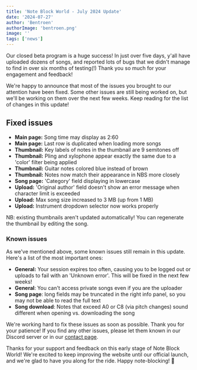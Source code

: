 ```yaml
---
title: 'Note Block World - July 2024 Update'
date: '2024-07-27'
author: 'Bentroen'
authorImage: 'bentroen.png'
image: ''
tags: ['news']
---
```


Our closed beta program is a huge success! In just over five days, y'all have uploaded dozens of songs, and reported lots of bugs that we didn't manage to find in over six months of testing(!) Thank you so much for your engagement and feedback!

We're happy to announce that most of the issues you brought to our attention have been fixed. Some other issues are still being worked on, but we'll be working on them over the next few weeks. Keep reading for the list of changes in this update!

## Fixed issues

- **Main page:** Song time may display as 2:60
- **Main page:** Last row is duplicated when loading more songs
- **Thumbnail:** Key labels of notes in the thumbnail are 9 semitones off
- **Thumbnail:** Pling and xylophone appear exactly the same due to a 'color' filter being applied
- **Thumbnail:** Guitar notes colored blue instead of brown
- **Thumbnail:** Notes now match their appearance in NBS more closely
- **Song page:** 'Category' field displaying in lowercase
- **Upload:** 'Original author' field doesn't show an error message when character limit is exceeded
- **Upload:** Max song size increased to 3 MB (up from 1 MB)
- **Upload:** Instrument dropdown selector now works properly

NB: existing thumbnails aren't updated automatically! You can regenerate the thumbnail by editing the song.

### Known issues

As we've mentioned above, some known issues still remain in this update. Here's a list of the most important ones:

- **General:** Your session expires too often, causing you to be logged out or uploads to fail with an 'Unknown error'. This will be fixed in the next few weeks!
- **General**: You can't access private songs even if you are the uploader
- **Song page**: long fields may be truncated in the right info panel, so you may not be able to read the full text
- **Song download**: Notes that exceed A0 or C8 (via pitch changes) sound different when opening vs. downloading the song

We're working hard to fix these issues as soon as possible. Thank you for your patience! If you find any other issues, please let them known in our Discord server or in our [contact page](/contact).

Thanks for your support and feedback on this early stage of Note Block World! We're excited to keep improving the website until our official launch, and we're glad to have you along for the ride. Happy note-blocking! 🎵
